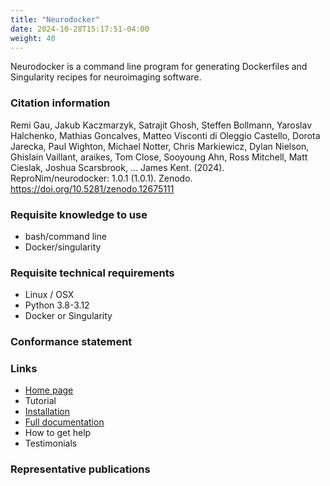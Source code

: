 ```yaml
---
title: "Neurodocker"
date: 2024-10-28T15:17:51-04:00
weight: 40
---
```


Neurodocker is a command line program for generating Dockerfiles and Singularity recipes for neuroimaging software.

### Citation information

Remi Gau, Jakub Kaczmarzyk, Satrajit Ghosh, Steffen Bollmann, Yaroslav Halchenko, Mathias Goncalves, Matteo Visconti di Oleggio Castello, Dorota Jarecka, Paul Wighton, Michael Notter, Chris Markiewicz, Dylan Nielson, Ghislain Vaillant, araikes, Tom Close, Sooyoung Ahn, Ross Mitchell, Matt Cieslak, Joshua Scarsbrook, … James Kent. (2024). ReproNim/neurodocker: 1.0.1 (1.0.1). Zenodo. https://doi.org/10.5281/zenodo.12675111

### Requisite knowledge to use

- bash/command line
- Docker/singularity

### Requisite technical requirements

- Linux / OSX
- Python 3.8-3.12
- Docker or Singularity

### Conformance statement

### Links

- [Home page](https://www.repronim.org/neurodocker/)
- Tutorial
- [Installation](https://www.repronim.org/neurodocker/user_guide/installation.html)
- [Full documentation](https://www.repronim.org/neurodocker/index.html)
- How to get help
- Testimonials

### Representative publications




